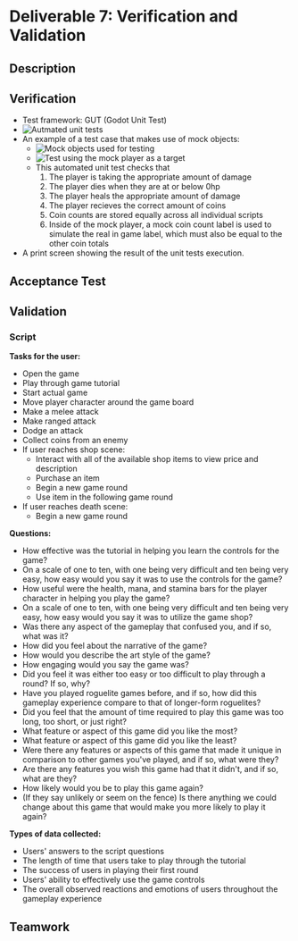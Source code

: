 # Deliverable 7: Verification and Validation

## Description

## Verification

- Test framework: GUT (Godot Unit Test)
- ![Autmated unit tests](https://github.com/boothe0/CS386GodotProject/tree/main/cs386gameproject/tests/unit_tests)
- An example of a test case that makes use of mock objects:
    - ![Mock objects used for testing](https://github.com/boothe0/CS386GodotProject/tree/main/cs386gameproject/tests/mock_objects)
    - ![Test using the mock player as a target](https://github.com/boothe0/CS386GodotProject/blob/main/cs386gameproject/tests/mock_objects/player.gd)
    - This automated unit test checks that
      1. The player is taking the appropriate amount of damage
      2. The player dies when they are at or below 0hp
      3. The player heals the appropriate amount of damage
      4. The player recieves the correct amount of coins
      5. Coin counts are stored equally across all individual scripts
      6. Inside of the mock player, a mock coin count label is used to simulate the real in game label, which must also be equal to the other coin totals
- A print screen showing the result of the unit tests execution. 



## Acceptance Test

## Validation

### Script
**Tasks for the user:**
- Open the game
- Play through game tutorial
- Start actual game
- Move player character around the game board
- Make a melee attack
- Make ranged attack
- Dodge an attack
- Collect coins from an enemy
- If user reaches shop scene:
  - Interact with all of the available shop items to view price and description
  - Purchase an item
  - Begin a new game round
  - Use item in the following game round
- If user reaches death scene: 
  - Begin a new game round
 
**Questions:**
- How effective was the tutorial in helping you learn the controls for the game?
- On a scale of one to ten, with one being very difficult and ten being very easy, how easy would you say it was to use the controls for the game?
- How useful were the health, mana, and stamina bars for the player character in helping you play the game? 
- On a scale of one to ten, with one being very difficult and ten being very easy, how easy would you say it was to utilize the game shop?
- Was there any aspect of the gameplay that confused you, and if so, what was it?
- How did you feel about the narrative of the game?
- How would you describe the art style of the game?
- How engaging would you say the game was?
- Did you feel it was either too easy or too difficult to play through a round? If so, why?
- Have you played roguelite games before, and if so, how did this gameplay experience compare to that of longer-form roguelites?
- Did you feel that the amount of time required to play this game was too long, too short, or just right?
- What feature or aspect of this game did you like the most?
- What feature or aspect of this game did you like the least?
- Were there any features or aspects of this game that made it unique in comparison to other games you've played, and if so, what were they?
- Are there any features you wish this game had that it didn't, and if so, what are they?
- How likely would you be to play this game again?
- (If they say unlikely or seem on the fence) Is there anything we could change about this game that would make you more likely to play it again?

**Types of data collected:**
- Users' answers to the script questions
- The length of time that users take to play through the tutorial
- The success of users in playing their first round
- Users' ability to effectively use the game controls
- The overall observed reactions and emotions of users throughout the gameplay experience

## Teamwork
